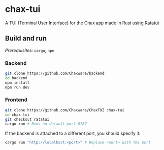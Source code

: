 # chax-tui

A TUI (Terminal User Interface) for the Chax app made in Rust using [Ratatui](https://github.com/ratatui-org/ratatui)

## Build and run

_Prerequisites:_ `cargo`, `npm`

### Backend

```bash
git clone https://github.com/Chaxware/backend
cd backend
npm install
npm run dev
```

### Frontend

```bash
git clone https://github.com/Chaxware/ChaxTUI chax-tui
cd chax-tui
git checkout ratatui
cargo run # Runs on default port 8787
```

If the backend is attached to a different port, you should specify it:

```bash
cargo run "http://localhost:<port>" # Replace <port> with the port
```
